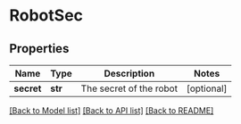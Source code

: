 # RobotSec

## Properties
Name | Type | Description | Notes
------------ | ------------- | ------------- | -------------
**secret** | **str** | The secret of the robot | [optional] 

[[Back to Model list]](../README.md#documentation-for-models) [[Back to API list]](../README.md#documentation-for-api-endpoints) [[Back to README]](../README.md)

